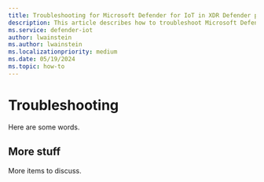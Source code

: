 ```yaml
---
title: Troubleshooting for Microsoft Defender for IoT in XDR Defender portal
description: This article describes how to troubleshoot Microsoft Defender for IoT in XDR Defender portal
ms.service: defender-iot
author: lwainstein
ms.author: lwainstein
ms.localizationpriority: medium
ms.date: 05/19/2024
ms.topic: how-to
---
```


# Troubleshooting

Here are some words.

## More stuff

More items to discuss.

